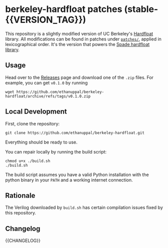 # berkeley-hardfloat patches (stable-{{VERSION_TAG}})

This repository is a slightly modified version of UC Berkeley's [Hardfloat](https://github.com/ucb-bar/berkeley-hardfloat) library.
All modifications can be found in patches under [`patches/`](./patches/),
applied in lexicographical order.
It's the version that powers the [Spade hardfloat library](https://github.com/ethanuppal/hardfloat-spade).

## Usage

Head over to the [Releases](https://github.com/ethanuppal/berkeley-hardfloat/releases) page and download one of the `.zip` files.
For example, you can get `v0.1.0` by running

```shell
wget https://github.com/ethanuppal/berkeley-hardfloat/archive/refs/tags/v0.1.0.zip
```

## Local Development

First, clone the repository:

```shell
git clone https://github.com/ethanuppal/berkeley-hardfloat.git
```

Everything should be ready to use.

You can repair locally by running the build script:

```shell
chmod u+x ./build.sh
./build.sh
```

The build script assumes you have a valid Python installation with the python
binary in your `PATH` and a working internet connection.

## Rationale

The Verilog downloaded by `build.sh` has certain compilation issues fixed by this repository.

## Changelog

{{CHANGELOG}}
